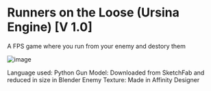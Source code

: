 # Runners on the Loose (Ursina Engine) [V 1.0]

A FPS game where you run from your enemy and destory them

![image]()

Language used: Python
Gun Model: Downloaded from SketchFab and reduced in size in Blender
Enemy Texture: Made in Affinity Designer
